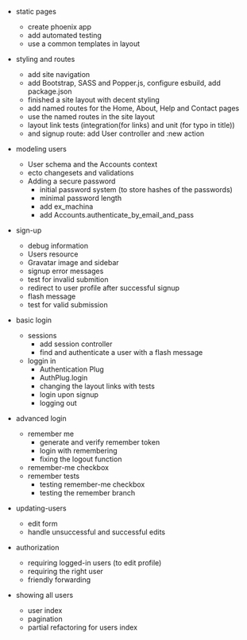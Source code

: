 - static pages
  - create phoenix app
  - add automated testing
  - use a common templates in layout

- styling and routes
  - add site navigation
  - add Bootstrap, SASS and Popper.js, configure esbuild, add package.json
  - finished a site layout with decent styling
  - add named routes for the Home, About, Help and Contact pages
  - use the named routes in the site layout
  - layout link tests (integration(for links) and unit (for typo in title))
  - and signup route: add User controller and :new action

- modeling users
  - User schema and the Accounts context
  - ecto changesets and validations
  - Adding a secure password
    - initial password system (to store hashes of the passwords)
    - minimal password length
    - add ex_machina
    - add Accounts.authenticate_by_email_and_pass

- sign-up
  - debug information
  - Users resource
  - Gravatar image and sidebar
  - signup error messages
  - test for invalid submition
  - redirect to user profile after successful signup
  - flash message
  - test for valid submission

- basic login
  - sessions
    - add session controller
    - find and authenticate a user with a flash message
  - loggin in
    - Authentication Plug
    - AuthPlug.login
    - changing the layout links with tests
    - login upon signup
    - logging out

- advanced login
  - remember me
    - generate and verify remember token
    - login with remembering
    - fixing the logout function
  - remember-me checkbox
  - remember tests
    - testing remember-me checkbox
    - testing the remember branch

- updating-users
  - edit form
  - handle unsuccessful and successful edits

- authorization
  - requiring logged-in users (to edit profile)
  - requiring the right user
  - friendly forwarding

- showing all users
  - user index
  - pagination
  - partial refactoring for users index
